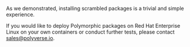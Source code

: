 As we demonstrated, installing scrambled packages is a trivial and simple experience.

If you would like to deploy Polymorphic packages on Red Hat Enterprise Linux on
your own containers or conduct further tests, please contact sales@polyverse.io.
